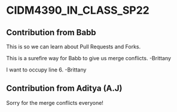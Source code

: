 # CIDM4390_IN_CLASS_SP22

## Contribution from Babb

This is so we can learn about Pull Requests and Forks.

This is a surefire way for Babb to give us merge conflicts. -Brittany

I want to occupy line 6. -Brittany

## Contribution from Aditya (A.J)

Sorry for the merge conflicts everyone!
